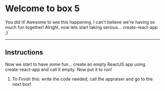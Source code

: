 # Welcome to box 5

You did it!
Awesome to see this happening, I can't believe we're having so much fun together!
Alright, now lets start taking serious... create-react-app ;)

---

## Instructions

Now we start to have some fun... create an empty ReactJS app using create-react-app and call it empty.
Now put it to run!

1. To Finish this: write the code needed, call the appraiser and go to the next box!


